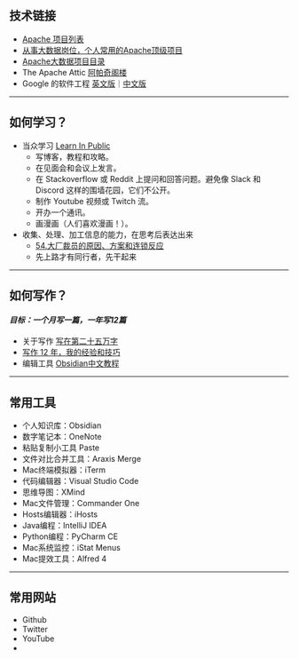 ## 技术链接
* [Apache 项目列表](https://projects.apache.org/projects.html?category)
* [从事大数据岗位，个人常用的Apache顶级项目](https://cloud.tencent.com/developer/article/1871598)
* [Apache大数据项目目录](https://zhuanlan.zhihu.com/p/54781114)
* The Apache Attic [阿帕奇阁楼](https://zh.wikipedia.org/zh-hans/Apache_Attic)
* Google 的软件工程 [英文版](https://abseil.io/resources/swe-book/html/toc.html)｜[中文版](https://github.com/qiangmzsx/Software-Engineering-at-Google)

---

## 如何学习？
* 当众学习 [Learn In Public](https://juejin.cn/post/6855456536056037389)
  * 写博客，教程和攻略。
  * 在见面会和会议上发言。
  * 在 Stackoverflow 或 Reddit 上提问和回答问题。避免像 Slack 和 Discord 这样的围墙花园，它们不公开。
  * 制作 Youtube 视频或 Twitch 流。
  * 开办一个通讯。
  * 画漫画（人们喜欢漫画！）。
* 收集、处理、加工信息的能力，在思考后表达出来
  * [54.大厂裁员的原因、方案和连锁反应](https://www.xiaoyuzhoufm.com/episode/6267c0d7bf39836fd02b7718?s=eyJ1IjoiNWU4NDM3OWRiZTBlNjQxODYyZDMwODhhIn0%3D)
  * 先上路才有同行者，先干起来

---

## 如何写作？
#### ***目标：一个月写一篇，一年写12篇***
* 关于写作 [写在第二十五万字](https://www.bmpi.dev/self/my-writing-story/250k/#%E5%86%99%E4%BD%9C%E4%B8%BB%E9%A2%98)
* [写作 12 年，我的经验和技巧](https://catcoding.me/p/writing-for-joy/)
* 编辑工具 [Obsidian中文教程](https://publish.obsidian.md/chinesehelp/01+2021%E6%96%B0%E6%95%99%E7%A8%8B/2021%E5%B9%B4%E6%96%B0%E6%95%99%E7%A8%8B)

---

## 常用工具
* 个人知识库：Obsidian
* 数字笔记本：OneNote
* 粘贴复制小工具 Paste
* 文件对比合并工具：Araxis Merge
* Mac终端模拟器：iTerm
* 代码编辑器：Visual Studio Code
* 思维导图：XMind
* Mac文件管理：Commander One
* Hosts编辑器：iHosts
* Java编程：IntelliJ IDEA
* Python编程：PyCharm CE
* Mac系统监控：iStat Menus
* Mac提效工具：Alfred 4

---

## 常用网站
* Github
* Twitter
* YouTube
* 
